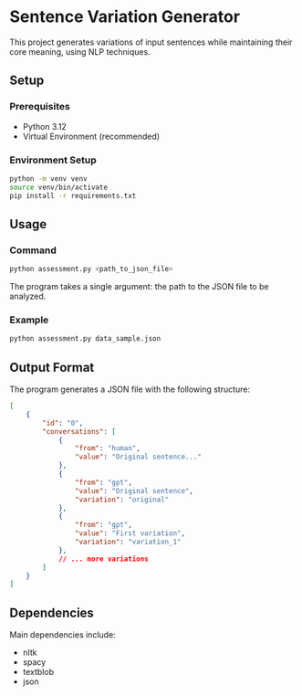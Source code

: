 # Sentence Variation Generator

This project generates variations of input sentences while maintaining their core meaning, using NLP techniques.

## Setup

### Prerequisites
- Python 3.12
- Virtual Environment (recommended)

### Environment Setup



```bash
python -m venv venv
source venv/bin/activate 
pip install -r requirements.txt
```


## Usage

### Command

```bash
python assessment.py <path_to_json_file>
```

The program takes a single argument: the path to the JSON file to be analyzed.

### Example

```bash
python assessment.py data_sample.json
```

## Output Format

The program generates a JSON file with the following structure:

```json
[
    {
        "id": "0",
        "conversations": [
            {
                "from": "human",
                "value": "Original sentence..."
            },
            {
                "from": "gpt",
                "value": "Original sentence",
                "variation": "original"
            },
            {
                "from": "gpt",
                "value": "First variation",
                "variation": "variation_1"
            },
            // ... more variations
        ]
    }
]
```


## Dependencies

Main dependencies include:
- nltk
- spacy
- textblob
- json

